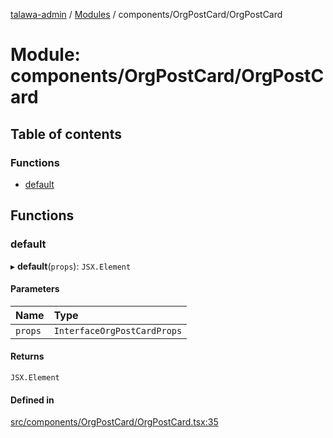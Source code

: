 [talawa-admin](../README.md) / [Modules](../modules.md) / components/OrgPostCard/OrgPostCard

# Module: components/OrgPostCard/OrgPostCard

## Table of contents

### Functions

- [default](components_OrgPostCard_OrgPostCard.md#default)

## Functions

### default

▸ **default**(`props`): `JSX.Element`

#### Parameters

| Name | Type |
| :------ | :------ |
| `props` | `InterfaceOrgPostCardProps` |

#### Returns

`JSX.Element`

#### Defined in

[src/components/OrgPostCard/OrgPostCard.tsx:35](https://github.com/kanhaiya04/talawa-admin/blob/52fefa1/src/components/OrgPostCard/OrgPostCard.tsx#L35)
